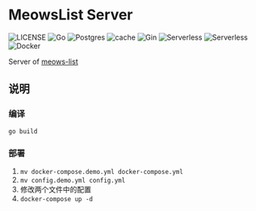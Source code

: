# MeowsList Server
![LICENSE](https://img.shields.io/badge/license-Apache%202.0-blue.svg)
![Go](https://img.shields.io/badge/go-1.18.3-00A8D1.svg)
![Postgres](https://img.shields.io/badge/db-PostgreSQL-32648D.svg)
![cache](https://img.shields.io/badge/cache-Redis-red.svg)
![Gin](https://img.shields.io/badge/gin-1.8.1-0090D1.svg)
![Serverless](https://img.shields.io/badge/serverless-TencentCloud-blue.svg)
![Serverless](https://img.shields.io/badge/serverless-Aliyun-orange.svg)
![Docker](https://img.shields.io/badge/docker-20.10.17-2392E6.svg)

Server of [meows-list](https://github.com/uiuing/meows-list)

## 说明

### 编译

```shell
go build
```

### 部署

1. `mv docker-compose.demo.yml docker-compose.yml`
2. `mv config.demo.yml config.yml`
3. 修改两个文件中的配置
4. `docker-compose up -d`
